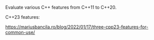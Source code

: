 Evaluate various C++ features from C++11 to C++20. 

C++23 features:

https://mariusbancila.ro/blog/2022/01/17/three-cpp23-features-for-common-use/
